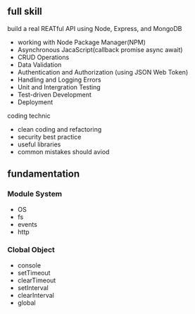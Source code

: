 ## full skill

build a real REATful API using Node, Express, and MongoDB

- working with Node Package Manager(NPM)
- Asynchronous JacaScript(callback promise async await)
- CRUD Operations
- Data Validation
- Authentication and Authorization (using JSON Web Token)
- Handling and Logging Errors
- Unit and Intergration Testing
- Test-driven Development
- Deployment

coding technic

- clean coding and refactoring
- security best practice
- useful libraries
- common mistakes should aviod

## fundamentation

### Module System

- OS
- fs
- events
- http

### Clobal Object

- console
- setTimeout
- clearTimeout
- setInterval
- clearInterval
- global